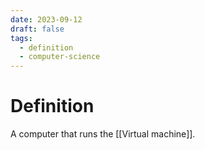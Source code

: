 ```yaml
---
date: 2023-09-12
draft: false
tags:
  - definition
  - computer-science
---
```

# Definition

A computer that runs the [[Virtual machine]].